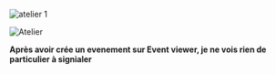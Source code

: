
![atelier 1](https://github.com/user-attachments/assets/68b4b830-0934-4d4f-ba8f-091d25904d4f)  

![Atelier](https://github.com/user-attachments/assets/375a01f9-ebd0-410c-bb77-c3b68d9030af)  

**Après avoir crée un evenement sur Event viewer, je ne vois rien de particulier à signialer**
